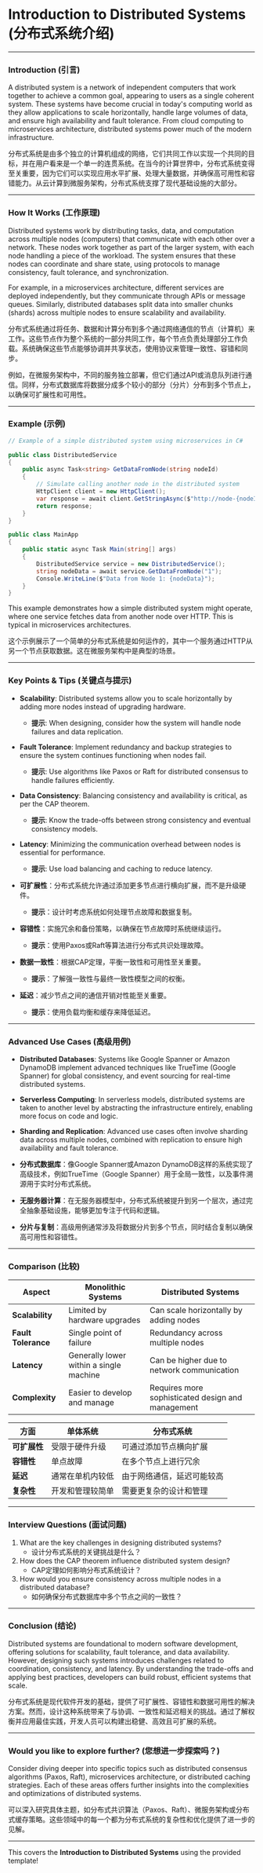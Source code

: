 # Introduction to Distributed Systems (分布式系统介绍)

---

### Introduction (引言)

A distributed system is a network of independent computers that work together to achieve a common goal, appearing to users as a single coherent system. These systems have become crucial in today's computing world as they allow applications to scale horizontally, handle large volumes of data, and ensure high availability and fault tolerance. From cloud computing to microservices architecture, distributed systems power much of the modern infrastructure.

分布式系统是由多个独立的计算机组成的网络，它们共同工作以实现一个共同的目标，并在用户看来是一个单一的连贯系统。在当今的计算世界中，分布式系统变得至关重要，因为它们可以实现应用水平扩展、处理大量数据，并确保高可用性和容错能力。从云计算到微服务架构，分布式系统支撑了现代基础设施的大部分。

---

### How It Works (工作原理)

Distributed systems work by distributing tasks, data, and computation across multiple nodes (computers) that communicate with each other over a network. These nodes work together as part of the larger system, with each node handling a piece of the workload. The system ensures that these nodes can coordinate and share state, using protocols to manage consistency, fault tolerance, and synchronization.

For example, in a microservices architecture, different services are deployed independently, but they communicate through APIs or message queues. Similarly, distributed databases split data into smaller chunks (shards) across multiple nodes to ensure scalability and availability.

分布式系统通过将任务、数据和计算分布到多个通过网络通信的节点（计算机）来工作。这些节点作为整个系统的一部分共同工作，每个节点负责处理部分工作负载。系统确保这些节点能够协调并共享状态，使用协议来管理一致性、容错和同步。

例如，在微服务架构中，不同的服务独立部署，但它们通过API或消息队列进行通信。同样，分布式数据库将数据分成多个较小的部分（分片）分布到多个节点上，以确保可扩展性和可用性。

---

### Example (示例)

```csharp
// Example of a simple distributed system using microservices in C#

public class DistributedService
{
    public async Task<string> GetDataFromNode(string nodeId)
    {
        // Simulate calling another node in the distributed system
        HttpClient client = new HttpClient();
        var response = await client.GetStringAsync($"http://node-{nodeId}.myservice.com/data");
        return response;
    }
}

public class MainApp
{
    public static async Task Main(string[] args)
    {
        DistributedService service = new DistributedService();
        string nodeData = await service.GetDataFromNode("1");
        Console.WriteLine($"Data from Node 1: {nodeData}");
    }
}
```

This example demonstrates how a simple distributed system might operate, where one service fetches data from another node over HTTP. This is typical in microservices architectures.

这个示例展示了一个简单的分布式系统是如何运作的，其中一个服务通过HTTP从另一个节点获取数据。这在微服务架构中是典型的场景。

---

### Key Points & Tips (关键点与提示)

- **Scalability**: Distributed systems allow you to scale horizontally by adding more nodes instead of upgrading hardware. 
  - **提示**: When designing, consider how the system will handle node failures and data replication.
- **Fault Tolerance**: Implement redundancy and backup strategies to ensure the system continues functioning when nodes fail.
  - **提示**: Use algorithms like Paxos or Raft for distributed consensus to handle failures efficiently.
- **Data Consistency**: Balancing consistency and availability is critical, as per the CAP theorem.
  - **提示**: Know the trade-offs between strong consistency and eventual consistency models.
- **Latency**: Minimizing the communication overhead between nodes is essential for performance.
  - **提示**: Use load balancing and caching to reduce latency.

- **可扩展性**：分布式系统允许通过添加更多节点进行横向扩展，而不是升级硬件。
  - **提示**：设计时考虑系统如何处理节点故障和数据复制。
- **容错性**：实施冗余和备份策略，以确保在节点故障时系统继续运行。
  - **提示**：使用Paxos或Raft等算法进行分布式共识处理故障。
- **数据一致性**：根据CAP定理，平衡一致性和可用性至关重要。
  - **提示**：了解强一致性与最终一致性模型之间的权衡。
- **延迟**：减少节点之间的通信开销对性能至关重要。
  - **提示**：使用负载均衡和缓存来降低延迟。

---

### Advanced Use Cases (高级用例)

- **Distributed Databases**: Systems like Google Spanner or Amazon DynamoDB implement advanced techniques like TrueTime (Google Spanner) for global consistency, and event sourcing for real-time distributed systems.
- **Serverless Computing**: In serverless models, distributed systems are taken to another level by abstracting the infrastructure entirely, enabling more focus on code and logic.
- **Sharding and Replication**: Advanced use cases often involve sharding data across multiple nodes, combined with replication to ensure high availability and fault tolerance.

- **分布式数据库**：像Google Spanner或Amazon DynamoDB这样的系统实现了高级技术，例如TrueTime（Google Spanner）用于全局一致性，以及事件溯源用于实时分布式系统。
- **无服务器计算**：在无服务器模型中，分布式系统被提升到另一个层次，通过完全抽象基础设施，能够更加专注于代码和逻辑。
- **分片与复制**：高级用例通常涉及将数据分片到多个节点，同时结合复制以确保高可用性和容错性。

---

### Comparison (比较)

| **Aspect**        | **Monolithic Systems**                          | **Distributed Systems**                           |
|-------------------|------------------------------------------------|--------------------------------------------------|
| **Scalability**    | Limited by hardware upgrades                   | Can scale horizontally by adding nodes            |
| **Fault Tolerance**| Single point of failure                        | Redundancy across multiple nodes                   |
| **Latency**        | Generally lower within a single machine         | Can be higher due to network communication        |
| **Complexity**     | Easier to develop and manage                    | Requires more sophisticated design and management |

| **方面**           | **单体系统**                                  | **分布式系统**                                   |
|-------------------|------------------------------------------------|--------------------------------------------------|
| **可扩展性**        | 受限于硬件升级                                | 可通过添加节点横向扩展                            |
| **容错性**         | 单点故障                                      | 在多个节点上进行冗余                              |
| **延迟**           | 通常在单机内较低                              | 由于网络通信，延迟可能较高                         |
| **复杂性**         | 开发和管理较简单                              | 需要更复杂的设计和管理                             |

---

### Interview Questions (面试问题)

1. What are the key challenges in designing distributed systems? 
   - 设计分布式系统的关键挑战是什么？
2. How does the CAP theorem influence distributed system design? 
   - CAP定理如何影响分布式系统设计？
3. How would you ensure consistency across multiple nodes in a distributed database? 
   - 如何确保分布式数据库中多个节点之间的一致性？

---

### Conclusion (结论)

Distributed systems are foundational to modern software development, offering solutions for scalability, fault tolerance, and data availability. However, designing such systems introduces challenges related to coordination, consistency, and latency. By understanding the trade-offs and applying best practices, developers can build robust, efficient systems that scale.

分布式系统是现代软件开发的基础，提供了可扩展性、容错性和数据可用性的解决方案。然而，设计这种系统带来了与协调、一致性和延迟相关的挑战。通过了解权衡并应用最佳实践，开发人员可以构建出稳健、高效且可扩展的系统。

---

### Would you like to explore further? (您想进一步探索吗？)

Consider diving deeper into specific topics such as distributed consensus algorithms (Paxos, Raft), microservices architecture, or distributed caching strategies. Each of these areas offers further insights into the complexities and optimizations of distributed systems.

可以深入研究具体主题，如分布式共识算法（Paxos、Raft）、微服务架构或分布式缓存策略。这些领域中的每一个都为分布式系统的复杂性和优化提供了进一步的见解。

---

This covers the **Introduction to Distributed Systems** using the provided template!
